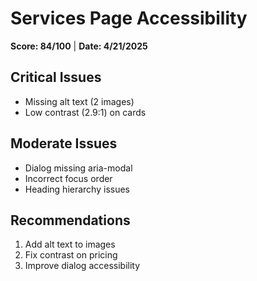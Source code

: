 # Services Page Accessibility

**Score: 84/100** | **Date: 4/21/2025**

## Critical Issues

- Missing alt text (2 images)
- Low contrast (2.9:1) on cards

## Moderate Issues

- Dialog missing aria-modal
- Incorrect focus order
- Heading hierarchy issues

## Recommendations

1. Add alt text to images
2. Fix contrast on pricing
3. Improve dialog accessibility
